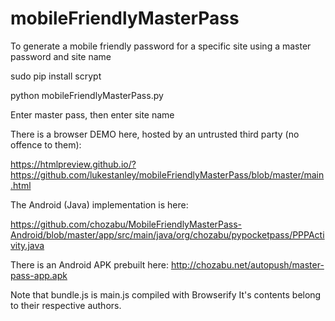 # mobileFriendlyMasterPass
To generate a mobile friendly password for a specific site using a master password and site name


sudo pip install scrypt

python mobileFriendlyMasterPass.py

Enter master pass, then enter site name

There is a browser DEMO here, hosted by an untrusted third party (no offence to them):


https://htmlpreview.github.io/?https://github.com/lukestanley/mobileFriendlyMasterPass/blob/master/main.html

The Android (Java) implementation is here:

https://github.com/chozabu/MobileFriendlyMasterPass-Android/blob/master/app/src/main/java/org/chozabu/pypocketpass/PPPActivity.java

There is an Android APK prebuilt here: http://chozabu.net/autopush/master-pass-app.apk

Note that bundle.js is main.js compiled with Browserify
It's contents belong to their respective authors. 
